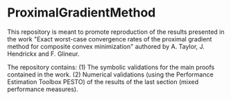 # ProximalGradientMethod
This repository is meant to promote reproduction of the results presented in the work "Exact worst-case convergence rates of the proximal gradient method for composite convex minimization" authored by A. Taylor, J. Hendrickx and F. Glineur.

The repository contains:
(1) The symbolic validations for the main proofs contained in the work.
(2) Numerical validations (using the Performance Estimation Toolbox PESTO) of the results of the last section (mixed performance measures).



